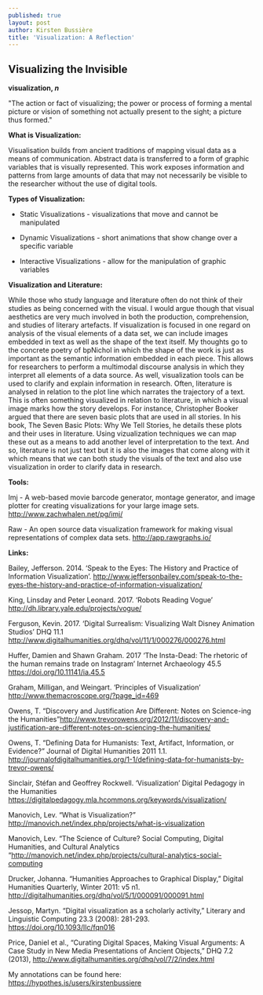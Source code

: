 ```yaml
---
published: true
layout: post
author: Kirsten Bussière
title: 'Visualization: A Reflection'
---
```

## Visualizing the Invisible



**visualization, _n_**

"The action or fact of visualizing; the power or process of forming a mental picture or vision of something not actually present to the sight; a picture thus formed."

**What is Visualization:**

Visualisation builds from ancient traditions of mapping visual data as a means of communication. Abstract data is transferred to a form of graphic variables that is visually represented. This work exposes information and patterns from large amounts of data that may not necessarily be visible to the researcher without the use of digital tools.

**Types of Visualization:**

- Static Visualizations - visualizations that move and cannot be manipulated

- Dynamic Visualizations - short animations that show change over a specific variable

- Interactive Visualizations - allow for the manipulation of graphic variables

**Visualization and Literature:**

While those who study language and literature often do not think of their studies as being concerned with the visual. I would argue though that visual aesthetics are very much involved in both the production, comprehension, and studies of literary artefacts. If visualization is focused in one regard on analysis of the visual elements of a data set, we can include images embedded in text as well as the shape of the text itself. My thoughts go to the concrete poetry of bpNichol in which the shape of the work is just as important as the semantic information embedded in each piece. This allows for researchers to perform a multimodal discourse analysis in which they interpret all elements of a data source. As well, visualization tools can be used to clarify and explain information in research. Often, literature is analysed in relation to the plot line which narrates the trajectory of a text. This is often something visualized in relation to literature, in which a visual image marks how the story develops. For instance, Christopher Booker argued that there are seven basic plots that are used in all stories. In his book, The Seven Basic Plots: Why We Tell Stories, he details these plots and their uses in literature. Using vizualization techniques we can map these out as a means to add another level of interpretation to the text. And so, literature is not just text but it is also the images that come along with it which means that we can both study the visuals of the text and also use visualization in order to clarify data in research.

**Tools:**

Imj - A web-based movie barcode generator, montage generator, and image plotter for creating visualizations for your large image sets.
http://www.zachwhalen.net/pg/imj/

Raw - An open source data visualization framework for making visual representations of complex data sets.
http://app.rawgraphs.io/

**Links:**

Bailey, Jefferson. 2014. ‘Speak to the Eyes: The History and Practice of Information Visualization’. http://www.jeffersonbailey.com/speak-to-the-eyes-the-history-and-practice-of-information-visualization/

King, Linsday and Peter Leonard. 2017. ‘Robots Reading Vogue’ http://dh.library.yale.edu/projects/vogue/

Ferguson, Kevin. 2017. ‘Digital Surrealism: Visualizing Walt Disney Animation Studios’ DHQ 11.1 http://www.digitalhumanities.org/dhq/vol/11/1/000276/000276.html

Huffer, Damien and Shawn Graham. 2017 ‘The Insta-Dead: The rhetoric of the human remains trade on Instagram’ Internet Archaeology 45.5 https://doi.org/10.11141/ia.45.5

Graham, Milligan, and Weingart. ‘Principles of Visualization’ http://www.themacroscope.org/?page_id=469

Owens, T. “Discovery and Justification Are Different: Notes on Science-ing the Humanities”http://www.trevorowens.org/2012/11/discovery-and-justification-are-different-notes-on-sciencing-the-humanities/

Owens, T. “Defining Data for Humanists: Text, Artifact, Information, or Evidence?” Journal of Digital Humanities 2011 1.1. http://journalofdigitalhumanities.org/1-1/defining-data-for-humanists-by-trevor-owens/

Sinclair, Stéfan and Geoffrey Rockwell. ‘Visualization’ Digital Pedagogy in the Humanities https://digitalpedagogy.mla.hcommons.org/keywords/visualization/

Manovich, Lev. “What is Visualization?” http://manovich.net/index.php/projects/what-is-visualization

Manovich, Lev. “The Science of Culture? Social Computing, Digital Humanities, and Cultural Analytics “http://manovich.net/index.php/projects/cultural-analytics-social-computing

Drucker, Johanna. “Humanities Approaches to Graphical Display,” Digital Humanities Quarterly, Winter 2011: v5 n1. http://digitalhumanities.org/dhq/vol/5/1/000091/000091.html

Jessop, Martyn. “Digital visualization as a scholarly activity,” Literary and Linguistic Computing 23.3 (2008): 281-293. https://doi.org/10.1093/llc/fqn016

Price, Daniel et al., “Curating Digital Spaces, Making Visual Arguments: A Case Study in New Media Presentations of Ancient Objects,” DHQ 7.2 (2013), http://www.digitalhumanities.org/dhq/vol/7/2/index.html

My annotations can be found here: https://hypothes.is/users/kirstenbussiere
